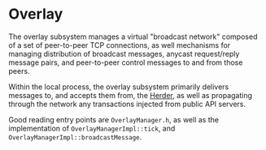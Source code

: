 # Overlay

The overlay subsystem manages a virtual "broadcast network" composed of a set of
peer-to-peer TCP connections, as well mechanisms for managing distribution of
broadcast messages, anycast request/reply message pairs, and peer-to-peer control
messages to and from those peers.

Within the local process, the overlay subsystem primarily delivers messages to,
and accepts them from, the [Herder](../herder), as well as propagating through
the network any transactions injected from public API servers.

Good reading entry points are `OverlayManager.h`, as well as the implementation of
`OverlayManagerImpl::tick`, and `OverlayManagerImpl::broadcastMessage`.
